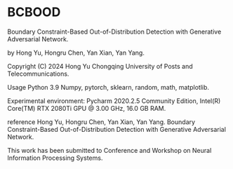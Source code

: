 # BCBOOD
Boundary Constraint-Based Out-of-Distribution Detection with Generative Adversarial Network.

by Hong Yu, Hongru Chen, Yan Xian, Yan Yang.

Copyright (C) 2024 Hong Yu Chongqing University of Posts and Telecommunications.

Usage Python 3.9 Numpy, pytorch, sklearn, random, math, matplotlib.

Experimental environment: Pycharm 2020.2.5 Community Edition, Intel(R) Core(TM) RTX 2080Ti GPU @ 3.00 GHz, 16.0 GB RAM.

reference Hong Yu, Hongru Chen, Yan Xian, Yan Yang. Boundary Constraint-Based Out-of-Distribution Detection with Generative Adversarial Network.

This work has been submitted to Conference and Workshop on Neural Information Processing Systems.
